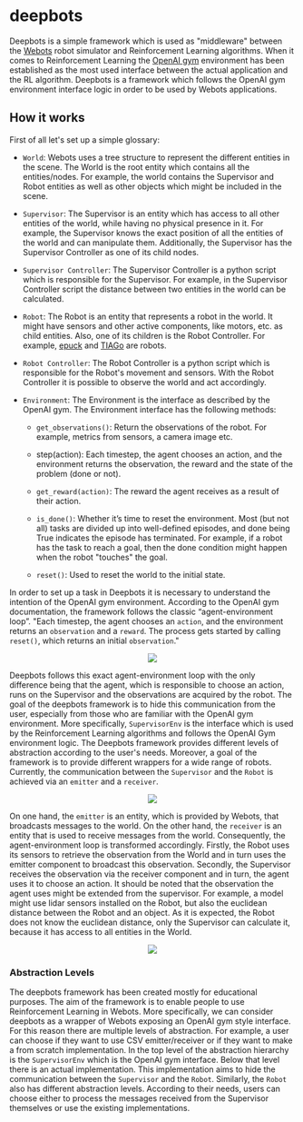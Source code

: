 # deepbots

Deepbots is a simple framework which is used as "middleware" between the
[Webots](https://cyberbotics.com/) robot simulator and Reinforcement Learning
algorithms. When it comes to Reinforcement Learning the [OpenAI
gym](https://gym.openai.com/) environment has been established as the most used 
interface between the actual application and the RL algorithm. Deepbots is a 
framework which follows the OpenAI gym environment interface logic in order to 
be used by Webots applications. 

## How it works

First of all let's set up a simple glossary:

+ `World`: Webots uses a tree structure to represent the different entities
  in the scene. The World is the root entity which contains all the entities/nodes. 
  For example, the world contains the Supervisor and Robot entities as well as 
  other objects which might be included in the scene. 
  
+ `Supervisor`: The Supervisor is an entity which has access to all other entities
  of the world, while having no physical presence in it. For example,
  the Supervisor knows the exact position of all the entities of the world and
  can manipulate them. Additionally, the Supervisor has the Supervisor 
  Controller as one of its child nodes.
  
+ `Supervisor Controller`: The Supervisor Controller is a python script which is 
  responsible for the Supervisor. For example, in the Supervisor Controller 
  script the distance between two entities in the world can be calculated. 
  
+ `Robot`: The Robot is an entity that represents a robot in the world. 
  It might have sensors and other active components, like motors, etc. 
  as child entities. Also, one of its children is the Robot Controller.
  For example, [epuck](https://cyberbotics.com/doc/guide/epuck) and
  [TIAGo](https://cyberbotics.com/doc/guide/tiago-iron) are robots.
  
+ `Robot Controller`: The Robot Controller is a python script which is 
  responsible for the Robot's movement and sensors. With the Robot Controller 
  it is possible to observe the world and act accordingly. 
    
+ `Environment`: The Environment is the interface as described by the OpenAI gym.
  The Environment interface has the following methods:
  
  + `get_observations()`: Return the observations of the robot. For example, metrics from
    sensors, a camera image etc.

  + step(action): Each timestep, the agent chooses an action, and the environment returns
    the observation, the reward and the state of the problem (done or not).

  + `get_reward(action)`: The reward the agent receives as a result of their
     action.
        
  + `is_done()`: Whether it’s time to reset the environment. Most (but
     not all) tasks are divided up into well-defined episodes, and done being
     True indicates the episode has terminated. For example, if a robot has
     the task to reach a goal, then the done condition might happen when the 
     robot "touches" the goal. 
        
  + `reset()`: Used to reset the world to the initial state.

In order to set up a task in Deepbots it is necessary to understand the intention 
of the OpenAI gym environment. According to the OpenAI gym documentation, the
framework follows the classic “agent-environment loop”. "Each timestep, the
agent chooses an `action`, and the environment returns an `observation` and a
`reward`. The process gets started by calling `reset()`, which returns an initial
`observation`." 

<p align="center">
    <img src="https://github.com/aidudezzz/deepbots/blob/dev/doc/img/agent_env_loop.svg">
</p>

Deepbots follows this exact agent-environment loop with the only difference being
that the agent, which is responsible to choose an action, runs on the Supervisor
and the observations are acquired by the robot. The goal of the deepbots framework 
is to hide this communication from the user, especially from those who are familiar with
the OpenAI gym environment. More specifically, `SupervisorEnv` is the interface 
which is used by the Reinforcement Learning algorithms and follows the OpenAI Gym 
environment logic. The Deepbots framework provides different levels of abstraction 
according to the user's needs. Moreover, a goal of the framework is to 
provide different wrappers for a wide range of robots. Currently, the communication 
between the `Supervisor` and the `Robot` is achieved via an `emitter` and a `receiver`. 

<p align="center">
    <img src="https://raw.githubusercontent.com/aidudezzz/deepbots/dev/doc/img/deepbots_overview.png">
</p>

On one hand, the `emitter` is an entity, which is provided by Webots,
that broadcasts messages to the world. On the other hand, the `receiver` is
an entity that is used to receive messages from the world.
Consequently, the agent-environment loop is transformed accordingly. Firstly,
the Robot uses its sensors to retrieve the observation from the World and in turn
uses the emitter component to broadcast this observation. Secondly, the Supervisor
receives the observation via the receiver component and in turn, the agent uses it to
choose an action. It should be noted that the observation the agent uses might be
extended from the supervisor. For example, a model might use lidar sensors installed on 
the Robot, but also the euclidean distance between the Robot and an object. As it is
expected, the Robot does not know the euclidean distance, only the Supervisor
can calculate it, because it has access to all entities in the World.

<p align="center">
    <img src="https://raw.githubusercontent.com/aidudezzz/deepbots/dev/doc/img/workflow_diagram.png">
</p>

### Abstraction Levels

The deepbots framework has been created mostly for educational purposes. The aim
of the framework is to enable people to use Reinforcement Learning in Webots.
More specifically, we can consider deepbots as a wrapper of Webots exposing an 
OpenAI gym style interface. For this reason there are multiple levels of abstraction. For
example, a user can choose if they want to use CSV emitter/receiver or if they
want to make a from scratch implementation. In the top level of the
abstraction hierarchy is the `SupervisorEnv` which is the OpenAI gym interface.
Below that level there is an actual implementation. This implementation aims to
hide the communication between the `Supervisor` and the `Robot`. Similarly, the
`Robot` also has different abstraction levels. According to their needs, users
can choose either to process the messages received from the Supervisor themselves 
or use the existing implementations.


